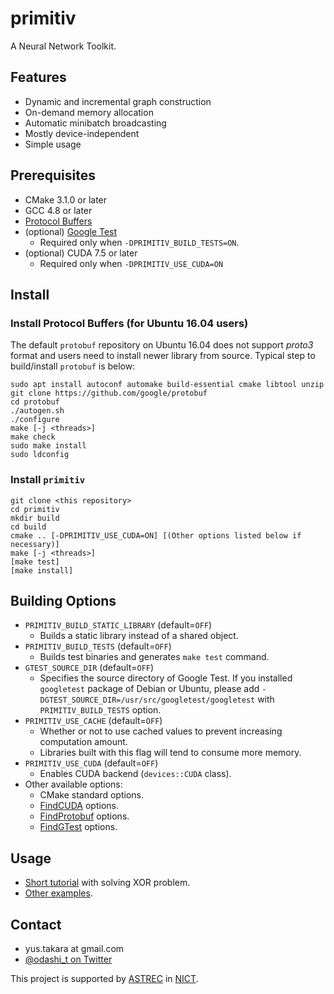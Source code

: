 primitiv
========

A Neural Network Toolkit.


Features
--------

- Dynamic and incremental graph construction
- On-demand memory allocation
- Automatic minibatch broadcasting
- Mostly device-independent
- Simple usage


Prerequisites
-------------

- CMake 3.1.0 or later
- GCC 4.8 or later
- [Protocol Buffers](https://github.com/google/protobuf)
- (optional) [Google Test](https://github.com/google/googletest)
  - Required only when `-DPRIMITIV_BUILD_TESTS=ON`.
- (optional) CUDA 7.5 or later
  - Required only when `-DPRIMITIV_USE_CUDA=ON`

Install
-------

### Install Protocol Buffers (for Ubuntu 16.04 users) ###

The default `protobuf` repository on Ubuntu 16.04 does not support *proto3* format and
users need to install newer library from source.
Typical step to build/install `protobuf` is below:

    sudo apt install autoconf automake build-essential cmake libtool unzip
    git clone https://github.com/google/protobuf
    cd protobuf
    ./autogen.sh
    ./configure
    make [-j <threads>]
    make check
    sudo make install
    sudo ldconfig

### Install `primitiv` ###

    git clone <this repository>
    cd primitiv
    mkdir build
    cd build
    cmake .. [-DPRIMITIV_USE_CUDA=ON] [(Other options listed below if necessary)]
    make [-j <threads>]
    [make test]
    [make install]

Building Options
----------------

- `PRIMITIV_BUILD_STATIC_LIBRARY` (default=`OFF`)
  - Builds a static library instead of a shared object.
- `PRIMITIV_BUILD_TESTS` (default=`OFF`)
  - Builds test binaries and generates `make test` command.
- `GTEST_SOURCE_DIR` (default=`OFF`)
  - Specifies the source directory of Google Test. If you installed `googletest` package
    of Debian or Ubuntu, please add `-DGTEST_SOURCE_DIR=/usr/src/googletest/googletest`
    with `PRIMITIV_BUILD_TESTS` option.
- `PRIMITIV_USE_CACHE` (default=`OFF`)
  - Whether or not to use cached values to prevent increasing computation amount.
  - Libraries built with this flag will tend to consume more memory.
- `PRIMITIV_USE_CUDA` (default=`OFF`)
  - Enables CUDA backend (`devices::CUDA` class).
- Other available options:
  - CMake standard options.
  - [FindCUDA](https://cmake.org/cmake/help/v3.1/module/FindCUDA.html) options.
  - [FindProtobuf](https://cmake.org/cmake/help/v3.1/module/FindProtobuf.html) options.
  - [FindGTest](https://cmake.org/cmake/help/v3.1/module/FindGTest.html) options.

Usage
-----

- [Short tutorial](https://github.com/odashi/primitiv/tree/develop/examples/tutorial1_xor.ipynb) with solving XOR problem.
- [Other examples](https://github.com/odashi/primitiv/tree/develop/examples).


Contact
-------

- yus.takara at gmail.com
- [@odashi_t on Twitter](https://twitter.com/odashi_t)

This project is supported by [ASTREC](http://astrec.nict.go.jp/) in [NICT](http://nict.go.jp/).
